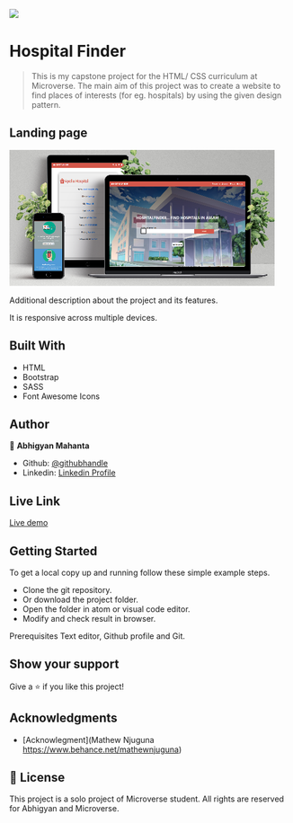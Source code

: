 ![](https://img.shields.io/badge/Microverse-blueviolet)

# Hospital Finder

> This is my capstone project for the HTML/ CSS curriculum at Microverse. The main aim of this project was to create a website to find places of interests (for eg. hospitals) by using the given design pattern.

## Landing page

![screenshot](./images/ss1.PNG)

Additional description about the project and its features.

It is responsive across multiple devices.

## Built With

- HTML
- Bootstrap
- SASS
- Font Awesome Icons

## Author

👤 **Abhigyan Mahanta**

- Github: [@githubhandle](https://github.com/Abhigyan001)
- Linkedin: [Linkedin Profile](https://www.linkedin.com/in/abhigyanmahanta/)

## Live Link

[Live demo](https://newhospitalfinder.netlify.app/)

<h2>Getting Started</h2>
To get a local copy up and running follow these simple example steps.

- Clone the git repository.
- Or download the project folder.
- Open the folder in atom or visual code editor.
- Modify and check result in browser.

Prerequisites
Text editor, Github profile and Git.

## Show your support

Give a ⭐️ if you like this project!

## Acknowledgments

- [Acknowlegment](Mathew Njuguna https://www.behance.net/mathewnjuguna)

## 📝 License

This project is a solo project of Microverse student. All rights are reserved for Abhigyan and Microverse.
